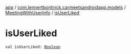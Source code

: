 [app](../../index.md) / [com.lennertbontinck.carmeetsandroidapp.models](../index.md) / [MeetingWithUserInfo](index.md) / [isUserLiked](./is-user-liked.md)

# isUserLiked

`val isUserLiked: `[`Boolean`](https://kotlinlang.org/api/latest/jvm/stdlib/kotlin/-boolean/index.html)
